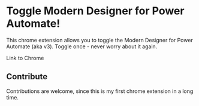 # Toggle Modern Designer for Power Automate!
This chrome extension allows you to toggle the Modern Designer for Power Automate (aka v3).
Toggle once - never worry about it again.

Link to Chrome

## Contribute
Contributions are welcome, since this is my first chrome extension in a long time.
